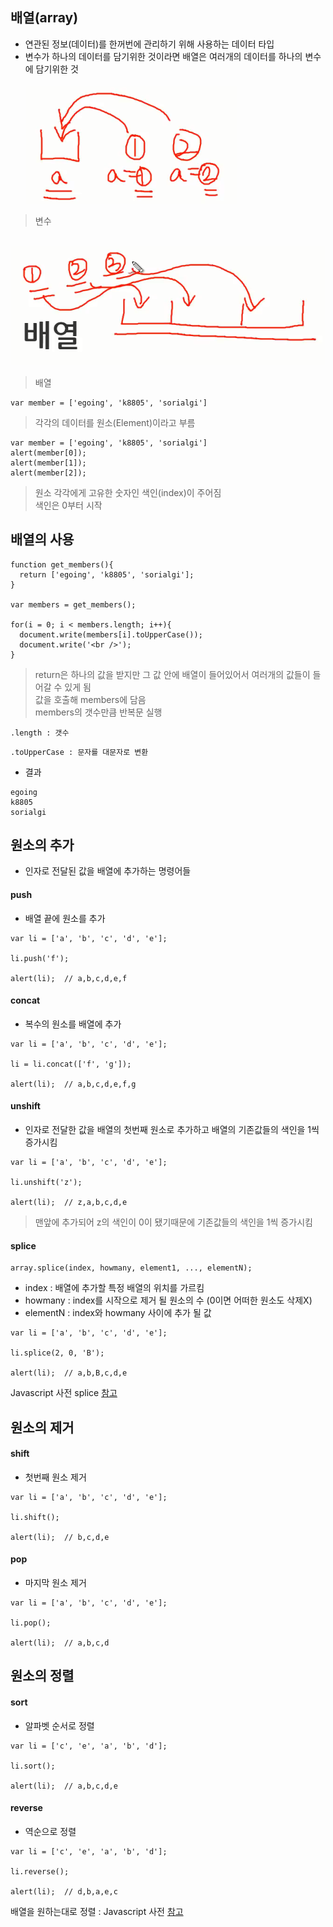 ## 배열(array)
- 연관된 정보(데이터)를 한꺼번에 관리하기 위해 사용하는 데이터 타입
- 변수가 하나의 데이터를 담기위한 것이라면 배열은 여러개의 데이터를 하나의 변수에 담기위한 것<br/>
<br/>![01](images/js19.png)
> 변수<br/>

<br/>![02](images/js20.png)
> 배열

```
var member = ['egoing', 'k8805', 'sorialgi']
```
> 각각의 데이터를 원소(Element)이라고 부름
```
var member = ['egoing', 'k8805', 'sorialgi']
alert(member[0]);
alert(member[1]);
alert(member[2]);
```
> 원소 각각에게 고유한 숫자인 색인(index)이 주어짐<br />색인은 0부터 시작


## 배열의 사용
```
function get_members(){
  return ['egoing', 'k8805', 'sorialgi'];
}

var members = get_members();

for(i = 0; i < members.length; i++){
  document.write(members[i].toUpperCase());   
  document.write('<br />');
}
```
> return은 하나의 값을 받지만 그 값 안에 배열이 들어있어서 여러개의 값들이 들어갈 수 있게 됨<br />값을 호출해 members에 담음<br />members의 갯수만큼 반복문 실행

`.length : 갯수`

`.toUpperCase : 문자를 대문자로 변환`

- 결과
```
egoing
k8805
sorialgi
```


## 원소의 추가
- 인자로 전달된 값을 배열에 추가하는 명령어들
#### push
- 배열 끝에 원소를 추가
```
var li = ['a', 'b', 'c', 'd', 'e'];

li.push('f');

alert(li);  // a,b,c,d,e,f
```

#### concat
- 복수의 원소를 배열에 추가
```
var li = ['a', 'b', 'c', 'd', 'e'];

li = li.concat(['f', 'g']);

alert(li);  // a,b,c,d,e,f,g
```


#### unshift
- 인자로 전달한 값을 배열의 첫번째 원소로 추가하고 배열의 기존값들의 색인을 1씩 증가시킴
```
var li = ['a', 'b', 'c', 'd', 'e'];

li.unshift('z');

alert(li);  // z,a,b,c,d,e
```
> 맨앞에 추가되어 z의 색인이 0이 됐기때문에 기존값들의 색인을 1씩 증가시킴


#### splice
```
array.splice(index, howmany, element1, ..., elementN);
```
- index : 배열에 추가할 특정 배열의 위치를 가르킴
- howmany : index를 시작으로 제거 될 원소의 수 (0이면 어떠한 원소도 삭제X)
- elementN : index와 howmany 사이에 추가 될 값
```
var li = ['a', 'b', 'c', 'd', 'e'];

li.splice(2, 0, 'B');

alert(li);  // a,b,B,c,d,e
```
Javascript 사전 splice [참고](https://opentutorials.org/course/50/110)


## 원소의 제거
#### shift
- 첫번째 원소 제거
```
var li = ['a', 'b', 'c', 'd', 'e'];

li.shift();

alert(li);  // b,c,d,e
```

#### pop
- 마지막 원소 제거
```
var li = ['a', 'b', 'c', 'd', 'e'];

li.pop();

alert(li);  // a,b,c,d
```


## 원소의 정렬
#### sort
- 알파벳 순서로 정렬
```
var li = ['c', 'e', 'a', 'b', 'd'];

li.sort();

alert(li);  // a,b,c,d,e
```

#### reverse
- 역순으로 정렬
```
var li = ['c', 'e', 'a', 'b', 'd'];

li.reverse();

alert(li);  // d,b,a,e,c
```

배열을 원하는대로 정렬 : Javascript 사전 [참고](https://opentutorials.org/course/50/109)
